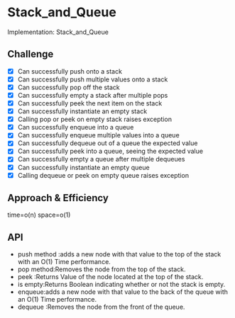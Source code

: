 # Stack_and_Queue

Implementation: Stack_and_Queue
## Challenge
- [x]    Can successfully push onto a stack
- [x]   Can successfully push multiple values onto a stack
- [x]    Can successfully pop off the stack
- [x]    Can successfully empty a stack after multiple pops
- [x]    Can successfully peek the next item on the stack
- [x]    Can successfully instantiate an empty stack
- [x]    Calling pop or peek on empty stack raises exception
- [x]    Can successfully enqueue into a queue
- [x]    Can successfully enqueue multiple values into a queue
- [x]    Can successfully dequeue out of a queue the expected value
- [x]    Can successfully peek into a queue, seeing the expected value
- [x]    Can successfully empty a queue after multiple dequeues
- [x]    Can successfully instantiate an empty queue
- [x]   Calling dequeue or peek on empty queue raises exception

## Approach & Efficiency
time=o(n)
space=o(1)
## API
+ push method :adds a new node with that value to the top of the stack with an O(1) Time performance.
+ pop method:Removes the node from the top of the stack.
+ peek :Returns Value of the node located at the top of the stack.
+ is empty:Returns Boolean indicating whether or not the stack is empty.
+ enqueue:adds a new node with that value to the back of the queue with an O(1) Time performance.
+ dequeue :Removes the node from the front of the queue. 